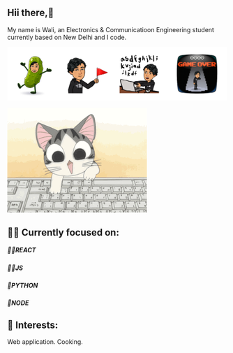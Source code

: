 ## Hii there,👋
 
My name is Wali, an Electronics & Communicatioon Engineering student currently based on New Delhi and I code.

![Coder / Founder ](https://github.com/Wali-dev/Wali-dev/blob/main/cover.png)



![til](https://github.com/Wali-dev/Wali-dev/blob/main/Chi-typing-on-a-computer-chis-sweet-home-chis-new-address-37597964-320-240.gif)

## 🐱‍🚀 Currently focused on: 
##### 🐱‍🐉REACT 
##### 🐱‍🏍JS 
##### 🌹PYTHON 
##### 🤳NODE

 
## 🌱 Interests:
Web application.
Cooking.








